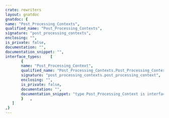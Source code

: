 ```yaml
---
crate: rewriters
layout: gnatdoc
gnatdoc: {
name: "Post_Processing_Contexts",
qualified_name: "Post_Processing_Contexts",
signature: "post_processing_contexts",
enclosing: "",
is_private: false,
documentation: "",
documentation_snippet: "",
interface_types:    [
       {
       name: "Post_Processing_Context",
       qualified_name: "Post_Processing_Contexts.Post_Processing_Context",
       signature: "post_processing_contexts.post_processing_context",
       enclosing: "",
       is_private: false,
       documentation: "",
       documentation_snippet: "type Post_Processing_Context is interface;",
       }   ,
   ]
,}
---
```

